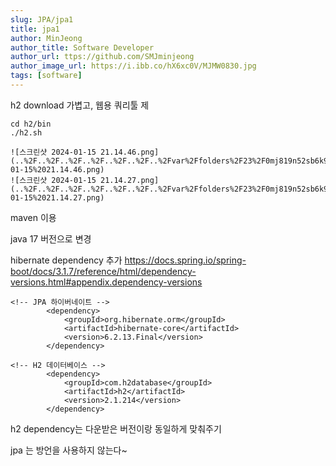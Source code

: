 ```yaml
---
slug: JPA/jpa1
title: jpa1
author: MinJeong
author_title: Software Developer
author_url: ttps://github.com/SMJminjeong
author_image_url: https://i.ibb.co/hX6xc0V/MJMW0830.jpg
tags: [software]
---
```



h2 download
가볍고, 웹용 쿼리툴 제

```angular2html
cd h2/bin 
./h2.sh
```

```
![스크린샷 2024-01-15 21.14.46.png](..%2F..%2F..%2F..%2F..%2F..%2F..%2Fvar%2Ffolders%2F23%2F0mj819n52sb6k9dsmqdfr2tc0000gn%2FT%2FTemporaryItems%2FNSIRD_screencaptureui_bpXoqW%2F%EC%8A%A4%ED%81%AC%EB%A6%B0%EC%83%B7%202024-01-15%2021.14.46.png)
![스크린샷 2024-01-15 21.14.27.png](..%2F..%2F..%2F..%2F..%2F..%2F..%2Fvar%2Ffolders%2F23%2F0mj819n52sb6k9dsmqdfr2tc0000gn%2FT%2FTemporaryItems%2FNSIRD_screencaptureui_z92WuD%2F%EC%8A%A4%ED%81%AC%EB%A6%B0%EC%83%B7%202024-01-15%2021.14.27.png)
```

maven 이용

java 17 버전으로 변경

hibernate dependency 추가
https://docs.spring.io/spring-boot/docs/3.1.7/reference/html/dependency-versions.html#appendix.dependency-versions

```angular2html
<!-- JPA 하이버네이트 -->
        <dependency>
            <groupId>org.hibernate.orm</groupId>
            <artifactId>hibernate-core</artifactId>
            <version>6.2.13.Final</version>
        </dependency>

<!-- H2 데이터베이스 -->
        <dependency>
            <groupId>com.h2database</groupId>
            <artifactId>h2</artifactId>
            <version>2.1.214</version>
        </dependency>
```
h2 dependency는 다운받은 버전이랑 동일하게 맞춰주기

jpa 는 방언을 사용하지 않는다~



